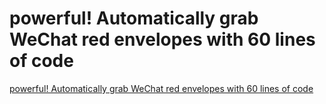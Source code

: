 # powerful! Automatically grab WeChat red envelopes with 60 lines of code
[powerful! Automatically grab WeChat red envelopes with 60 lines of code](https://aiwithcloud.com/2022/09/16/powerful_automatically_grab_wechat_red_envelopes_with_60_lines_of_code/)